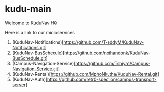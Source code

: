 # kudu-main
Welcome to KuduNav HQ

Here is a link to our microservices
1. (KuduNav-Notifications)[https://github.com/T-eddyM/KuduNav-Notifications.git]
2. (KuduNav-BusSchedule)[https://github.com/nothandonk/KuduNav-BusSchedule.git]
3. (Campus-Navigation-Service)[https://github.com/Tshiya1/Campus-Navigation-Service.git]
4. (KuduNav-Rental)[https://github.com/MphoNkutha/KuduNav-Rental.git]
5. (KuduNav-Auth)[https://github.com/retr0-spection/campus-transport-server]
